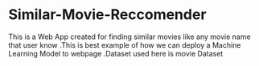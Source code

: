 # Similar-Movie-Reccomender
This is a Web App created for finding similar movies like any movie name that user know .This is best example of how we can deploy a Machine Learning Model to webpage .Dataset used here is movie Dataset
